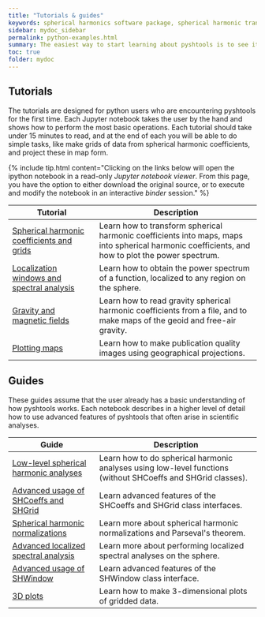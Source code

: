 ```yaml
---
title: "Tutorials & guides"
keywords: spherical harmonics software package, spherical harmonic transform, legendre functions, multitaper spectral analysis, fortran, Python, gravity, magnetic field
sidebar: mydoc_sidebar
permalink: python-examples.html
summary: The easiest way to start learning about pyshtools is to see it in action in a Jupyter notebook.
toc: true
folder: mydoc
---
```


<style>
table:nth-of-type(n) {
    display:table;
    width:100%;
}
table:nth-of-type(n) th:nth-of-type(2) {
    width:65%;
}
</style>

## Tutorials

The tutorials are designed for python users who are encountering pyshtools for the first time. Each Jupyter notebook takes the user by the hand and shows how to perform the most basic operations. Each tutorial should take under 15 minutes to read, and at the end of each you will be able to do simple tasks, like make grids of data from spherical harmonic coefficients, and project these in map form.

{% include tip.html content="Clicking on the links below will open the ipython notebook in a read-only *Jupyter notebook viewer*. From this page, you have the option to either download the original source, or to execute and modify the notebook in an interactive *binder* session." %}

| Tutorial | Description |
| ------------- | ----------- |
| <a href="https://nbviewer.jupyter.org/github/SHTOOLS/SHTOOLS/blob/master/examples/notebooks/grids-and-coefficients.ipynb" target="_blank" rel="noopener">Spherical harmonic coefficients and grids</a> | Learn how to transform spherical harmonic coefficients into maps, maps into spherical harmonic coefficients, and how to plot the power spectrum. |
| <a href="https://nbviewer.jupyter.org/github/SHTOOLS/SHTOOLS/blob/master/examples/notebooks/localized-spectral-analysis.ipynb" target="_blank" rel="noopener">Localization windows and spectral analysis</a> | Learn how to obtain the power spectrum of a function, localized to any region on the sphere. |
| <a href="https://nbviewer.jupyter.org/github/SHTOOLS/SHTOOLS/blob/master/examples/notebooks/gravity-and-magnetic-fields.ipynb" target="_blank" rel="noopener">Gravity and magnetic fields</a> | Learn how to read gravity spherical harmonic coefficients from a file, and to make maps of the geoid and free-air gravity. |
| <a href="https://nbviewer.jupyter.org/github/SHTOOLS/SHTOOLS/blob/master/examples/notebooks/plotting-maps.ipynb" target="_blank" rel="noopener">Plotting maps</a> | Learn how to make publication quality images using geographical projections. |


## Guides

These guides assume that the user already has a basic understanding of how pyshtools works. Each notebook describes in a higher level of detail how to use advanced features of pyshtools that often arise in scientific analyses.

| Guide | Description |
| ------------- | ----------- |
| <a href="https://nbviewer.jupyter.org/github/SHTOOLS/SHTOOLS/blob/master/examples/notebooks/low-level-spherical-harmonic-analyses.ipynb" target="_blank" rel="noopener">Low-level spherical harmonic analyses</a> | Learn how to do spherical harmonic analyses using low-level functions (without SHCoeffs and SHGrid classes). |
| <a href="https://nbviewer.jupyter.org/github/SHTOOLS/SHTOOLS/blob/master/examples/notebooks/advanced-shcoeffs-and-shgrid-usage.ipynb" target="_blank" rel="noopener">Advanced usage of SHCoeffs and SHGrid</a> | Learn advanced features of the SHCoeffs and SHGrid class interfaces. |
| <a href="https://nbviewer.jupyter.org/github/SHTOOLS/SHTOOLS/blob/master/examples/notebooks/spherical-harmonic-normalizations.ipynb" target="_blank" rel="noopener">Spherical harmonic normalizations</a> | Learn more about spherical harmonic normalizations and Parseval's theorem. |
| <a href="https://nbviewer.jupyter.org/github/SHTOOLS/SHTOOLS/blob/master/examples/notebooks/advanced-localized-spectral-analysis.ipynb" target="_blank" rel="noopener">Advanced localized spectral analysis</a> | Learn more about performing localized spectral analyses on the sphere. |
| <a href="https://nbviewer.jupyter.org/github/SHTOOLS/SHTOOLS/blob/master/examples/notebooks/advanced-shwindow-usage.ipynb" target="_blank" rel="noopener">Advanced usage of SHWindow</a> | Learn advanced features of the SHWindow class interface. |
| <a href="https://nbviewer.jupyter.org/github/SHTOOLS/SHTOOLS/blob/master/examples/notebooks/3d-plots.ipynb" target="_blank" rel="noopener">3D plots</a> | Learn how to make 3-dimensional plots of gridded data. |
